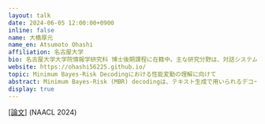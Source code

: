 ```yaml
---
layout: talk
date: 2024-06-05 12:00:00+0900
inline: false
name: 大橋厚元
name_en: Atsumoto Ohashi
affiliation: 名古屋大学
bio: 名古屋大学大学院情報学研究科 博士後期課程に在籍中。主な研究分野は、対話システムと自然言語処理。
website: https://ohashi56225.github.io/
topic: Minimum Bayes-Risk Decodingにおける性能変動の理解に向けて
abstract: Minimum Bayes-Risk (MBR) decodingは、テキスト生成で用いられるデコーディング手法の一つです。Beam search decodingなどの既存手法を上回る性能の高さから近年再び注目を集めています。MBR decodingのアルゴリズムでは、生成モデルが複数の候補文をサンプリングする工程があります。このサンプリング手法の選択がMBR decodingの性能に大きな影響を与えることが知られていますが、どのようなサンプリング手法が効果的なのかなど、MBR decodingの性能に関する理解はまだ十分に進んでいません。本トークでは、この性能変動の定量的な解釈を目指して我々が取り組んだ研究（NAACL 2024で発表予定）について紹介します。
display: true
---
```


[[論文]](https://arxiv.org/abs/2404.00752) (NAACL 2024)